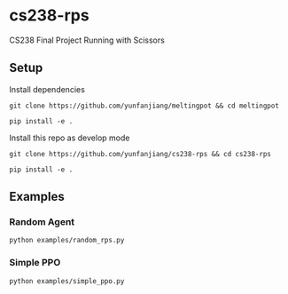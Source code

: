 # cs238-rps
CS238 Final Project Running with Scissors

## Setup
Install dependencies

`git clone https://github.com/yunfanjiang/meltingpot && cd meltingpot`

`pip install -e .`

Install this repo as develop mode

`git clone https://github.com/yunfanjiang/cs238-rps && cd cs238-rps`

`pip install -e .`

## Examples
### Random Agent
`python examples/random_rps.py`

### Simple PPO
`python examples/simple_ppo.py`
